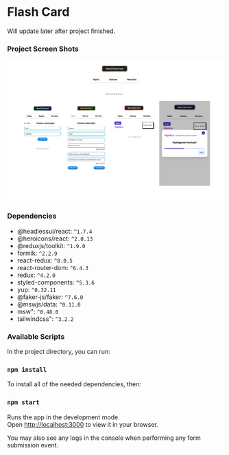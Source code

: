 # Flash Card

Will update later after project finished.

### Project Screen Shots

![Screenshot](ss.png)

### Dependencies

- @headlessui/react: `^1.7.4`
- @heroicons/react: `^2.0.13`
- @reduxjs/toolkit: `^1.9.0`
- formik: `^2.2.9`
- react-redux: `^8.0.5`
- react-router-dom: `^6.4.3`
- redux: `^4.2.0`
- styled-components: `^5.3.6`
- yup: `^0.32.11`
- @faker-js/faker: `^7.6.0`
- @mswjs/data: `^0.11.0`
- msw": `^0.48.0`
- tailwindcss": `^3.2.2`

### Available Scripts

In the project directory, you can run:

### `npm install`

To install all of the needed dependencies, then:

### `npm start`

Runs the app in the development mode.\
Open [http://localhost:3000](http://localhost:3000) to view it in your browser.

You may also see any logs in the console when performing any form submission event.

